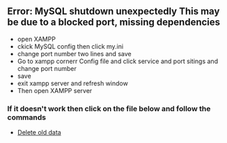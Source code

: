 ## Error: MySQL shutdown unexpectedly This may be due to a blocked port, missing dependencies

- open XAMPP
- ckick MySQL config then click my.ini
- change port number two lines and save
- Go to xampp cornerr Config file and click service and port sitings and change port number
- save
- exit xampp server and refresh window
- Then open XAMPP server

### If it doesn't work then click on the file below and follow the commands

- [Delete old data](method_1.md)

